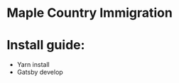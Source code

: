 <h1>
  Maple Country Immigration 
</h1>
<h1>
  Install guide:
</h1>
<ul>
    <li>Yarn install</li>
    <li>Gatsby develop</li>
</ul>

